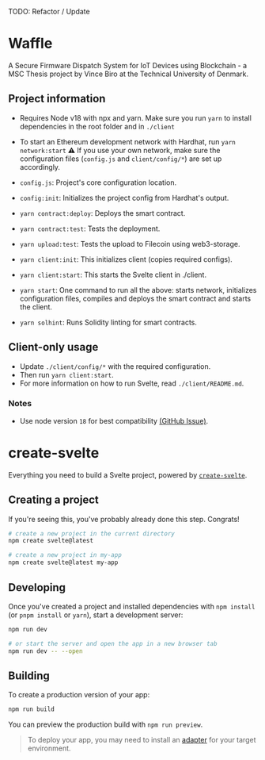 TODO: Refactor / Update
# Waffle
A Secure Firmware Dispatch System for IoT Devices using Blockchain - a MSC Thesis project by Vince Biro at the Technical University of Denmark.
## Project information
- Requires Node v18 with npx and yarn. Make sure you run `yarn` to install dependencies in the root folder and in `./client`

- To start an Ethereum development network with Hardhat, run `yarn network:start`
⚠️ If you use your own network, make sure the configuration files (`config.js` and `client/config/*`) are set up accordingly.
- `config.js`: Project's core configuration location.

- `config:init`: Initializes the project config from Hardhat's output.

- `yarn contract:deploy`: Deploys the smart contract.

- `yarn contract:test`: Tests the deployment.

- `yarn upload:test`: Tests the upload to Filecoin using web3-storage.

- `yarn client:init`: This initializes client (copies required configs).

- `yarn client:start`: This starts the Svelte client in ./client.

- `yarn start`: One command to run all the above: starts network, initializes configuration files, compiles and deploys the smart contract and starts the client.

- `yarn solhint`: Runs Solidity linting for smart contracts.

## Client-only usage
- Update `./client/config/*` with the required configuration.
- Then run `yarn client:start`.
- For more information on how to run Svelte, read `./client/README.md`.

### Notes
- Use node version `18` for best compatibility [(GitHub Issue)](https://github.com/web3-storage/web3.storage/issues/2274).


# create-svelte

Everything you need to build a Svelte project, powered by [`create-svelte`](https://github.com/sveltejs/kit/tree/master/packages/create-svelte).

## Creating a project

If you're seeing this, you've probably already done this step. Congrats!

```bash
# create a new project in the current directory
npm create svelte@latest

# create a new project in my-app
npm create svelte@latest my-app
```

## Developing

Once you've created a project and installed dependencies with `npm install` (or `pnpm install` or `yarn`), start a development server:

```bash
npm run dev

# or start the server and open the app in a new browser tab
npm run dev -- --open
```

## Building

To create a production version of your app:

```bash
npm run build
```

You can preview the production build with `npm run preview`.

> To deploy your app, you may need to install an [adapter](https://kit.svelte.dev/docs/adapters) for your target environment.
